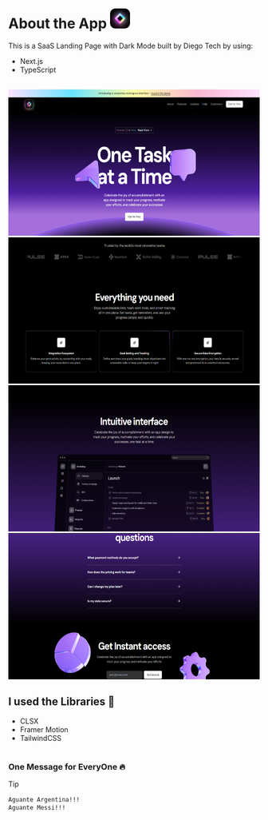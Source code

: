# About the App <img src="./src/assets/images/logosaas.png" width="40px" height="40px" aling="center" alt="SaaS Landing Page Logo | Diego Tech">

This is a SaaS Landing Page with Dark Mode built by Diego Tech by using:

- Next.js
- TypeScript

<br />

<img src="./public/readme1.png" width="600px" height="293px" alt="SaaS Landing Page with Dark Mode | Diego Tech | README Image 1" />
<img src="./public/readme2.png" width="600px" height="293px" alt="SaaS Landing Page with Dark Mode | Diego Tech | README Image 2" />
<img src="./public/readme3.png" width="600px" height="293px" alt="SaaS Landing Page with Dark Mode | Diego Tech | README Image 3" />
<img src="./public/readme4.png" width="600px" height="293px" alt="SaaS Landing Page with Dark Mode | Diego Tech | README Image 4" />

<br />

## I used the Libraries 🚀

- CLSX
- Framer Motion
- TailwindCSS

#

### One Message for EveryOne 🔥

> [!TIP]
> ```shell
> Aguante Argentina!!!
> Aguante Messi!!!
> ```